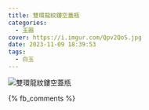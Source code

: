 ```yaml
---
title: 雙環龍紋鏤空蓋瓶
categories:
  - 玉器
cover: https://i.imgur.com/Qpv2QoS.jpg
date: 2023-11-09 18:39:53
tags:
  - 白玉
---
```


![雙環龍紋鏤空蓋瓶](https://i.imgur.com/Qpv2QoS.jpg)

{% fb_comments %}
